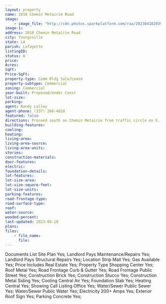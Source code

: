 ```yaml
---
layout: property
name: 2018 Chemin Metairie Road 
image:
    - image_file: "http://cdn.photos.sparkplatform.com/raa/20230418203957152691000000.jpg"
image-1:
address: 2018 Chemin Metairie Road
city: Youngsville
state: LA
parish: Lafayette
listingID: 
status: A
price: 
Acres: 
SqFt: 
Price-SqFt: 
property-type: Comm Bldg Sale/Lease
property-subtype: Commercial
zoning: Commercial
year-built: Proposed/Under Const
lot-size: 
parking: 
agent: Randy Lolley
agent-phone: (337) 268-4020
featured: false
directions: Proceed south on Chemin Metairie from traffic circle on E. Milton property on right side of road sign on property.
building-features: 
cooling: 
heating: 
living-area: 
living-area-source: 
living-area-units: 
stories: 
construction-materials: 
door-features: 
electric: 
foundation-details: 
lot-features: 
lot-size-area: 
lot-size-square-feet: 
lot-size-units: 
parking-features: 
road-frontage-type: 
road-surface-type: 
roof: 
water-source: 
wooded-percent: 
last-updated: 2023-04-18
plans: 
files:
    - file_name:
      file:
---
```

Documents List	Site Plan	Yes;
Landlord Pays	Maintenance/Repairs	Yes;
Landlord Pays	Structural Repairs	Yes;
Location	Strip Mall	Yes;
Gas	Available	Yes;
Price Includes	Real Estate	Yes;
Property Type	Shopping Center	Yes;
Roof	Metal	Yes;
Road Frontage	Curb & Gutter	Yes;
Road Frontage	Public Street	Yes;
Construction	Brick	Yes;
Construction	Stucco	Yes;
Construction	Metal Siding	Yes;
Cooling	Central Air	Yes;
Foundation	Slab	Yes;
Heating	Central	Yes;
Showing	Call Listing Office	Yes;
Water/Sewer	Public Sewer	Yes;
Water/Sewer	Public Water	Yes;
Electricity	200+ Amps	Yes;
Exterior	Roof Sign	Yes;
Parking	Concrete	Yes;

